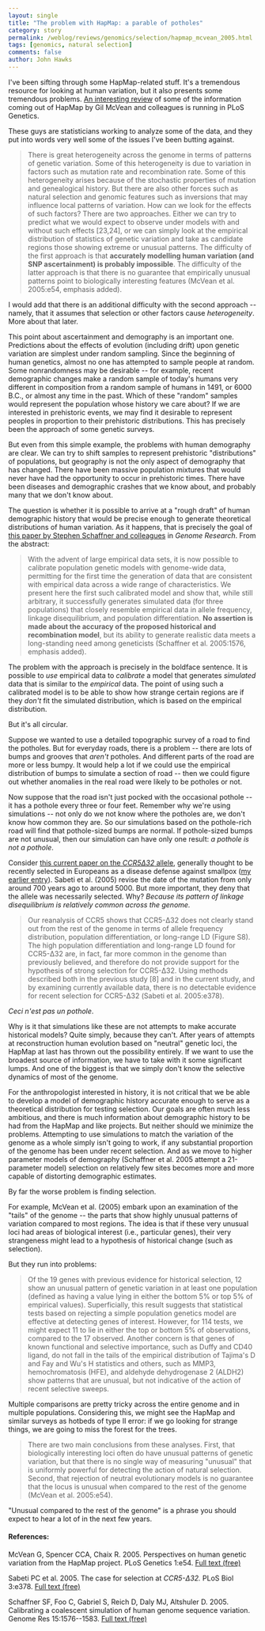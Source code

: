 ```yaml
---
layout: single 
title: "The problem with HapMap: a parable of potholes" 
category: story
permalink: /weblog/reviews/genomics/selection/hapmap_mcvean_2005.html
tags: [genomics, natural selection] 
comments: false 
author: John Hawks 
---
```


<p>
I've been sifting through some HapMap-related stuff. It's a tremendous resource for looking at human variation, but it also presents some tremendous problems. <a href="http://genetics.plosjournals.org/perlserv/?request=get-document&doi=10.1371/journal.pgen.0010054">An interesting review</a> of some of the information coming out of HapMap by Gil McVean and colleagues is running in PLoS Genetics. 
</p>

<p>
These guys are statisticians working to analyze some of the data, and they put into words very well some of the issues I've been butting against. 
</p>

<blockquote>There is great heterogeneity across the genome in terms of patterns of genetic variation. Some of this heterogeneity is due to variation in factors such as mutation rate and recombination rate. Some of this heterogeneity arises because of the stochastic properties of mutation and genealogical history. But there are also other forces such as natural selection and genomic features such as inversions that may influence local patterns of variation. How can we look for the effects of such factors? There are two approaches. Either we can try to predict what we would expect to observe under models with and without such effects [23,24], or we can simply look at the empirical distribution of statistics of genetic variation and take as candidate regions those showing extreme or unusual patterns. The difficulty of the first approach is that <b>accurately modelling human variation (and SNP ascertainment) is probably impossible</b>. The difficulty of the latter approach is that there is no guarantee that empirically unusual patterns point to biologically interesting features (McVean et al. 2005:e54, emphasis added).</blockquote>

<p>
I would add that there is an additional difficulty with the second approach -- namely, that it assumes that selection or other factors cause <i>heterogeneity</i>. More about that later. 
</p>

<p>
This point about ascertainment and demography is an important one. Predictions about the effects of evolution (including drift) upon genetic variation are simplest under random sampling. Since the beginning of human genetics, almost no one has attempted to sample people at random. Some nonrandomness may be desirable -- for example, recent demographic changes make a random sample of today's humans very different in composition from a random sample of humans in 1491, or 6000 B.C., or almost any time in the past. Which of these "random" samples would represent the population whose history we care about? If we are interested in prehistoric events, we may find it desirable to represent peoples in proportion to their prehistoric distributions. This has precisely been the approach of some genetic surveys. 
</p>

<p>
But even from this simple example, the problems with human demography are clear. We can try to shift samples to represent prehistoric "distributions" of populations, but geography is not the only aspect of demography that has changed. There have been massive population mixtures that would never have had the opportunity to occur in prehistoric times. There have been diseases and demographic crashes that we know about, and probably many that we don't know about. 
</p>

<p>
The question is whether it is possible to arrive at a "rough draft" of human demographic history that would be precise enough to generate theoretical distributions of human variation. As it happens, that is precisely the goal of <a href="http://www.genome.org/cgi/content/full/15/11/1576">this paper by Stephen Schaffner and colleagues</a> in <i>Genome Research</i>. From the abstract: 
</p>

<blockquote>With the advent of large empirical data sets, it is now possible to calibrate population genetic models with genome-wide data, permitting for the first time the generation of data that are consistent with empirical data across a wide range of characteristics. We present here the first such calibrated model and show that, while still arbitrary, it successfully generates simulated data (for three populations) that closely resemble empirical data in allele frequency, linkage disequilibrium, and population differentiation. <b>No assertion is made about the accuracy of the proposed historical and recombination model</b>, but its ability to generate realistic data meets a long-standing need among geneticists (Schaffner et al. 2005:1576, emphasis added). </blockquote>

<p>
The problem with the approach is precisely in the boldface sentence. It is possible to <i>use</i> empirical data to <i>calibrate</i> a model that generates <i>simulated</i> data that is similar to the <i>empirical</i> data. The point of using such a calibrated model is to be able to show how strange certain regions are if they <i>don't</i> fit the simulated distribution, which is based on the empirical distribution. 
</p>

<p>
But it's all circular.
</p>

<p>
Suppose we wanted to use a detailed topographic survey of a road to find the potholes. But for everyday roads, there is a problem -- there are lots of bumps and grooves that <I>aren't</i> potholes. And different parts of the road are more or less bumpy. It would help a lot if we could use the empirical distribution of bumps to simulate a section of road -- then we could figure out whether anomalies in the real road were likely to be potholes or not. 
</p>

<p>
Now suppose that the road isn't just pocked with the occasional pothole -- it has a pothole every three or four feet. Remember why we're using simulations -- not only do we not know where the potholes are, we don't know how common they are. So our simulations based on the pothole-rich road will find that pothole-sized bumps are normal. If pothole-sized bumps are not unusual, then our simulation can have only one result: <i>a pothole is not a pothole</i>. 
</p>

<p>
Consider <a href="http://biology.plosjournals.org/perlserv/?request=get-document&doi=10.1371/journal.pbio.0030378">this current paper on the <i>CCR5&#916;32</i> allele</a>, generally thought to be recently selected in Europeans as a disease defense against smallpox (<a href="http://johnhawks.net/weblog/reviews/genetics/disease/delta_ccr5_novembre_2005.html">my earlier entry</a>). Sabeti et al. (2005) revise the date of the mutation from only around 700 years ago to around 5000. But more important, they deny that the allele was necessarily selected. Why? <i>Because its pattern of linkage disequilibrium is relatively common across the genome.</i>

<blockquote>Our reanalysis of CCR5 shows that CCR5-&#916;32 does not clearly stand out from the rest of the genome in terms of allele frequency distribution, population differentiation, or long-range LD (Figure S8). The high population differentiation and long-range LD found for CCR5-&#916;32 are, in fact, far more common in the genome than previously believed, and therefore do not provide support for the hypothesis of strong selection for CCR5-&#916;32. Using methods described both in the previous study [8] and in the current study, and by examining currently available data, there is no detectable evidence for recent selection for CCR5-&#916;32 (Sabeti et al. 2005:e378). </blockquote>

<i>Ceci n'est pas un pothole</i>. 
</p>

<p>
Why is it that simulations like these are not attempts to make accurate historical models? Quite simply, because they can't. After years of attempts at reconstruction human evolution based on "neutral" genetic loci, the HapMap at last has thrown out the possibility entirely. If we want to use the broadest source of information, we have to take with it some significant lumps. And one of the biggest is that we simply don't know the selective dynamics of most of the genome. 
</p>

<p>
For the anthropologist interested in history, it is not critical that we be able to develop a model of demographic history accurate enough to serve as a theoretical distribution for testing selection. Our goals are often much less ambitious, and there is much information about demographic history to be had from the HapMap and like projects. But neither should we minimize the problems. Attempting to use simulations to match the variation of the genome as a whole simply isn't going to work, if any substantial proportion of the genome has been under recent selection. And as we move to higher parameter models of demography (Schaffner et al. 2005 attempt a 21-parameter model) selection on relatively few sites becomes more and more capable of distorting demographic estimates. 
</p>

<p>
By far the worse problem is finding selection. 
</p>

<p>
For example, McVean et al. (2005) embark upon an examination of the "tails" of the genome -- the parts that show highly unusual patterns of variation compared to most regions. The idea is that if these very unusual loci had areas of biological interest (i.e., particular genes), their very strangeness might lead to a hypothesis of historical change (such as selection). 
</p>

<p>
But they run into problems: 
</p>

<blockquote>Of the 19 genes with previous evidence for historical selection, 12 show an unusual pattern of genetic variation in at least one population (defined as having a value lying in either the bottom 5% or top 5% of empirical values). Superficially, this result suggests that statistical tests based on rejecting a simple population genetics model are effective at detecting genes of interest. However, for 114 tests, we might expect 11 to lie in either the top or bottom 5% of observations, compared to the 17 observed. Another concern is that genes of known functional and selective importance, such as Duffy and CD40 ligand, do not fall in the tails of the empirical distribution of Tajima's D and Fay and Wu's H statistics and others, such as MMP3, hemochromatosis (HFE), and aldehyde dehydrogenase 2 (ALDH2) show patterns that are unusual, but not indicative of the action of recent selective sweeps.</blockquote>

<p>
Multiple comparisons are pretty tricky across the entire genome and in multiple populations. Considering this, we might see the HapMap and similar surveys as hotbeds of type II error: if we go looking for strange things, we are going to miss the forest for the trees. 
</p>

<blockquote>There are two main conclusions from these analyses. First, that biologically interesting loci often do have unusual patterns of genetic variation, but that there is no single way of measuring "unusual" that is uniformly powerful for detecting the action of natural selection. Second, that rejection of neutral evolutionary models is no guarantee that the locus is unusual when compared to the rest of the genome (McVean et al. 2005:e54). </blockquote>

<p>
"Unusual compared to the rest of the genome" is a phrase you should expect to hear a lot of in the next few years. 
</p>

<h4>References:</h4>

<p class="cite">McVean G, Spencer CCA, Chaix R. 2005. Perspectives on human genetic variation from the HapMap project. PLoS Genetics 1:e54. <a href="http://genetics.plosjournals.org/perlserv/?request=get-document&doi=10.1371/journal.pgen.0010054">Full text (free)</a></p>

<p class="cite">Sabeti PC et al. 2005. The case for selection at <i>CCR5-&#916;32.</i> PLoS Biol 3:e378. <a href="http://biology.plosjournals.org/perlserv/?request=get-document&doi=10.1371/journal.pbio.0030378">Full text (free)</a></p>

<p class="cite">Schaffner SF, Foo C, Gabriel S, Reich D, Daly MJ, Altshuler D. 2005. Calibrating a coalescent simulation of human genome sequence variation. Genome Res 15:1576--1583. <a href="http://www.genome.org/cgi/content/full/15/11/1576">Full text (free)</a></p>

